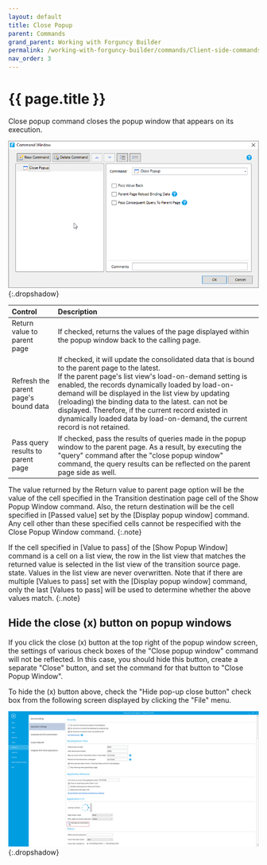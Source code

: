 ```yaml
---
layout: default
title: Close Popup
parent: Commands
grand_parent: Working with Forguncy Builder
permalink: /working-with-forguncy-builder/commands/Client-side-commands/close-popup
nav_order: 3
---
```


# {{ page.title }}

Close popup command closes the popup window that appears on its execution.

![command-close-popup](/assets/images/product-images/command-close-popup.png)
{:.dropshadow}

|Control|Description|
|:--|:--|
|Return value to parent page|If checked, returns the values ​​of the page displayed within the popup window back to the calling page.|
|Refresh the parent page's bound data|If checked, it will update the consolidated data that is bound to the parent page to the latest. <br/>If the parent page's list view's load-on-demand setting is enabled, the records dynamically loaded by load-on-demand will be displayed in the list view by updating (reloading) the binding data to the latest. can not be displayed. Therefore, if the current record existed in dynamically loaded data by load-on-demand, the current record is not retained.|
|Pass query results to parent page|If checked, pass the results of queries made in the popup window to the parent page. As a result, by executing the "query" command after the "close popup window" command, the query results can be reflected on the parent page side as well.|

The value returned by the Return value to parent page option will be the value of the cell specified in the Transition destination page cell of the Show Popup Window command. Also, the return destination will be the cell specified in [Passed value] set by the [Display popup window] command. Any cell other than these specified cells cannot be respecified with the Close Popup Window command. 
{:.note}

If the cell specified in [Value to pass] of the [Show Popup Window] command is a cell on a list view, the row in the list view that matches the returned value is selected in the list view of the transition source page. state. Values ​​in the list view are never overwritten. Note that if there are multiple [Values ​​to pass] set with the [Display popup window] command, only the last [Values ​​to pass] will be used to determine whether the above values ​​match.
{:.note}

## Hide the close (x) button on popup windows

If you click the close (x) button at the top right of the popup window screen, the settings of various check boxes of the "Close popup window" command will not be reflected. In this case, you should hide this button, create a separate "Close" button, and set the command for that button to "Close Popup Window".

To hide the (x) button above, check the "Hide pop-up close button" check box from the following screen displayed by clicking the "File" menu.

![command-close-popup-options-settings](/assets/images/product-images/command-close-popup-options-settings.png)
{:.dropshadow}